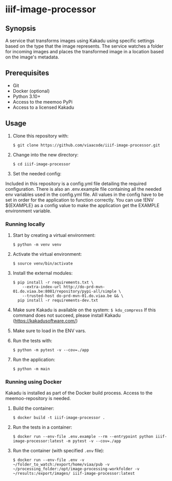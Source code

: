 # iiif-image-processor

## Synopsis

A service that transforms images using Kakadu using specific settings based on the type that the image represents.
The service watches a folder for incoming images and places the transformed image in a location based on the image's metadata.

## Prerequisites

* Git
* Docker (optional)
* Python 3.10+
* Access to the meemoo PyPi
* Access to a licensed Kakadu

## Usage

1. Clone this repository with:

    `$ git clone https://github.com/viaacode/iiif-image-processor.git`

2. Change into the new directory:

    `$ cd iiif-image-processor`

3. Set the needed config:

Included in this repository is a config.yml file detailing the required configuration. There is also an .env.example file containing all the needed env variables used in the config.yml file. All values in the config have to be set in order for the application to function correctly. You can use !ENV ${EXAMPLE} as a config value to make the application get the EXAMPLE environment variable.

### Running locally

1. Start by creating a virtual environment:

    `$ python -m venv venv`

2. Activate the virtual environment:

    `$ source venv/bin/activate`

3. Install the external modules:

    ```
    $ pip install -r requirements.txt \
        --extra-index-url http://do-prd-mvn-01.do.viaa.be:8081/repository/pypi-all/simple \
        --trusted-host do-prd-mvn-01.do.viaa.be && \
      pip install -r requirements-dev.txt
    ```
4. Make sure Kakadu is available on the system:
    `$ kdu_compress`
    If this command does not succeed, please install Kakadu (https://kakadusoftware.com/)

5. Make sure to load in the ENV vars.

6. Run the tests with:

    `$ python -m pytest -v --cov=./app`

7. Run the application:

    `$ python -m main`

### Running using Docker

Kakadu is installed as part of the Docker build process. Access to the meemoo-repository is needed.

1. Build the container:

    `$ docker build -t iiif-image-processor .`

2. Run the tests in a container:

    `$ docker run --env-file .env.example --rm --entrypoint python iiif-image-processor:latest -m pytest -v --cov=./app`

3. Run the container (with specified `.env` file):

    `$ docker run --env-file .env -v ~/folder_to_watch:/export/home/viaa/pub -v ~/processing_folder:/opt/image-processing-workfolder -v ~/results:/export/images/ iiif-image-processor:latest`
